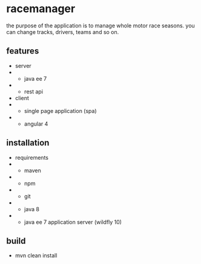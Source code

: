 # racemanager

the purpose of the application is to manage whole motor race seasons.
you can change tracks, drivers, teams and so on.

## features

- server
- - java ee 7
- - rest api
- client
- - single page application (spa)
- - angular 4

## installation

- requirements
- - maven
- - npm
- - git
- - java 8
- - java ee 7 application server (wildfly 10)

## build

- mvn clean install
